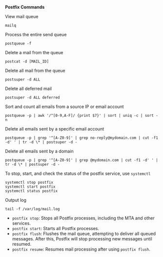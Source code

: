 **Postfix Commands**

View mail queue
```
mailq
```
Process the entire send queue
```
postqueue -f
```
Delete a mail from the queue
```
postcat -d [MAIL_ID]
```
Delete all mail from the queue
```
postsuper -d ALL
```
Delete all deferred mail
```
postsuper -d ALL deferred
```
Sort and count all emails from a source IP or email account
```
postqueue -p | awk '/^[0-9,A-F]/ {print $7}' | sort | uniq -c | sort -n
```
Delete all emails sent by a specific email account
```
postqueue -p | grep '^[A-Z0-9]' | grep no-reply@mydomain.com | cut -f1 -d' ' | tr -d \* | postsuper -d -
```
Delete all emails sent by a domain
```
postqueue -p | grep '^[A-Z0-9]' | grep @mydomain.com | cut -f1 -d' ' | tr -d \* | postsuper -d -
```
To stop, start, and check the status of the postfix service, use `systemctl`
```
systemctl stop postfix
systemctl start postfix
systemctl status postfix
```
Output log
```
tail -f /var/log/mail.log
```
* `postfix stop`: Stops all Postfix processes, including the MTA and other services.
* `postfix start`: Starts all Postfix processes.
* `postfix flush`: Flushes the mail queue, attempting to deliver all queued messages. After this, Postfix will stop processing new messages until resumed.
* `postfix resume`: Resumes mail processing after using `postfix flush`.
